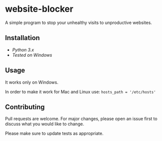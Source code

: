 # website-blocker
A simple program to stop your unhealthy visits to unproductive websites.

## Installation
* *Python 3.x*
* *Tested on Windows*

## Usage
It works only on Windows.

In order to make it work for Mac and Linux use: `hosts_path = '/etc/hosts'`

## Contributing
Pull requests are welcome. For major changes, please open an issue first to discuss what you would like to change.

Please make sure to update tests as appropriate.
